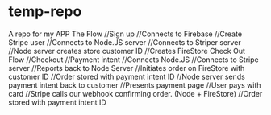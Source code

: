 # temp-repo
A repo for my APP
The Flow
//Sign up
//Connects to Firebase
//Create Stripe user
//Connects to Node.JS server
//Connects to Striper server
//Node server creates store customer ID
//Creates FireStore
Check Out Flow
//Checkout
//Payment intent
//Connects Node.JS
//Connects to Stripe server
//Reports back to Node Server
//Initiates order on FireStore with customer ID
//Order stored with payment intent ID
//Node server sends payment intent back to customer
//Presents payment page
//User pays with card
//Stripe calls our webhook confirming order. (Node + FireStore)
//Order stored with payment intent ID
